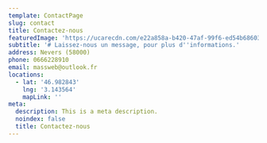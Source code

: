 ```yaml
---
template: ContactPage
slug: contact
title: Contactez-nous
featuredImage: 'https://ucarecdn.com/e22a858a-b420-47af-99f6-ed54b6860333/'
subtitle: '# Laissez-nous un message, pour plus d''informations.'
address: Nevers (58000)
phone: 0666228910
email: massweb@outlook.fr
locations:
  - lat: '46.982843'
    lng: '3.143564'
    mapLink: ''
meta:
  description: This is a meta description.
  noindex: false
  title: Contactez-nous
---
```

#
